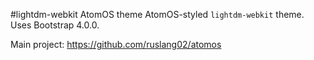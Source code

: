 #lightdm-webkit AtomOS theme
AtomOS-styled `lightdm-webkit` theme. Uses Bootstrap 4.0.0.

Main project: https://github.com/ruslang02/atomos